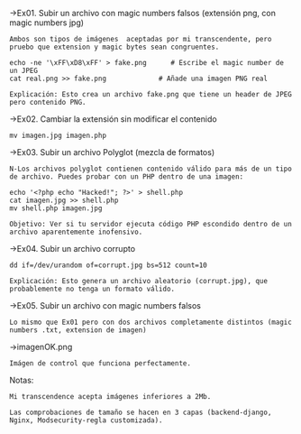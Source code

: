 ->Ex01. Subir un archivo con magic numbers falsos (extensión png, con magic numbers jpg)

	Ambos son tipos de imágenes  aceptadas por mi transcendente, pero pruebo que extension y magic bytes sean congruentes.

	echo -ne '\xFF\xD8\xFF' > fake.png  	# Escribe el magic number de un JPEG
	cat real.png >> fake.png             # Añade una imagen PNG real

	Explicación: Esto crea un archivo fake.png que tiene un header de JPEG pero contenido PNG.

->Ex02. Cambiar la extensión sin modificar el contenido

	mv imagen.jpg imagen.php


->Ex03. Subir un archivo Polyglot (mezcla de formatos)

	N-Los archivos polyglot contienen contenido válido para más de un tipo de archivo. Puedes probar con un PHP dentro de una imagen:

	echo '<?php echo "Hacked!"; ?>' > shell.php
	cat imagen.jpg >> shell.php
	mv shell.php imagen.jpg

	Objetivo: Ver si tu servidor ejecuta código PHP escondido dentro de un archivo aparentemente inofensivo.

->Ex04. Subir un archivo corrupto

	dd if=/dev/urandom of=corrupt.jpg bs=512 count=10

	Explicación: Esto genera un archivo aleatorio (corrupt.jpg), que probablemente no tenga un formato válido.

->Ex05. Subir un archivo con magic numbers falsos

	Lo mismo que Ex01 pero con dos archivos completamente distintos (magic numbers .txt, extension de imagen)

->imagenOK.png

	Imágen de control que funciona perfectamente.

Notas:

	Mi transcendence acepta imágenes inferiores a 2Mb.
	
	Las comprobaciones de tamaño se hacen en 3 capas (backend-django, Nginx, Modsecurity-regla customizada).


